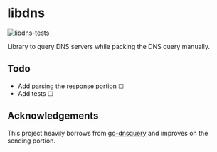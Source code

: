 # libdns

![libdns-tests](https://github.com/4thel00z/libdns/workflows/Test/badge.svg)


Library to query DNS servers while packing the DNS query manually.

## Todo

* Add parsing the response portion ☐
* Add tests ☐

## Acknowledgements

This project heavily borrows from [go-dnsquery](https://github.com/vishen/go-dnsquery/) and improves
on the sending portion.
